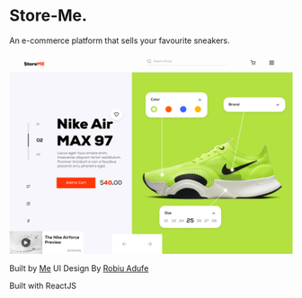 # Store-Me.

An e-commerce platform that sells your favourite sneakers.

![Landing page](/public/images/landing.png)

Built by [Me](https://www.elijahthis.com)
UI Design By [Robiu Adufe](https://www.behance.net/robiuaadufe)

Built with ReactJS

